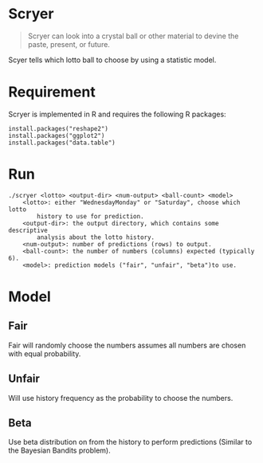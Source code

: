 # Scryer

> Scryer can look into a crystal ball or other material to devine the paste,
> present, or future.

Scyer tells which lotto ball to choose by using a statistic model.

# Requirement

Scryer is implemented in R and requires the following R packages:

    install.packages("reshape2")
    install.packages("ggplot2")
    install.packages("data.table")

# Run

    ./scryer <lotto> <output-dir> <num-output> <ball-count> <model>
        <lotto>: either "WednesdayMonday" or "Saturday", choose which lotto
            history to use for prediction.
        <output-dir>: the output directory, which contains some descriptive 
            analysis about the lotto history.
        <num-output>: number of predictions (rows) to output.
        <ball-count>: the number of numbers (columns) expected (typically 6).
        <model>: prediction models ("fair", "unfair", "beta")to use.

# Model

## Fair

Fair will randomly choose the numbers assumes all numbers are chosen with equal
probability.

## Unfair

Will use history frequency as the probability to choose the numbers.

## Beta

Use beta distribution on from the history to perform predictions (Similar to
the Bayesian Bandits problem).
